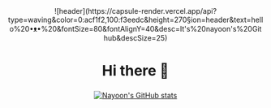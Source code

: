 <div align = "center">
![header](https://capsule-render.vercel.app/api?type=waving&color=0:acf1f2,100:f3eedc&height=270&section=header&text=hello%20•ᴥ•%20&fontSize=80&fontAlignY=40&desc=It's%20nayoon's%20Github&descSize=25)
  
# Hi there 👋
###

[![Nayoon's GitHub stats](https://github-readme-stats.vercel.app/api?username=6yoon&theme=graywhite )](https://github.com/anuraghazra/github-readme-stats)
  
</div>
<!--
**6yoon/6yoon** is a ✨ _special_ ✨ repository because its `README.md` (this file) appears on your GitHub profile.

Here are some ideas to get you started:

- 🔭 I’m currently working on ... 동양미래대학교
- 🌱 I’m currently learning ... 개발
- 👯 I’m looking to collaborate on ... 
- 🤔 I’m looking for help with ...
- 💬 Ask me about ...
- 📫 How to reach me: ...
- 😄 Pronouns: ...
- ⚡ Fun fact: ...
-->
